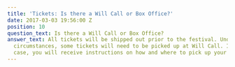 ```yaml
---
title: 'Tickets: Is there a Will Call or Box Office?'
date: 2017-03-03 19:56:00 Z
position: 10
question_text: Is there a Will Call or Box Office?
answer_text: All tickets will be shipped out prior to the festival. Under very special
  circumstances, some tickets will need to be picked up at Will Call. If that is the
  case, you will receive instructions on how and where to pick up your tickets.
---
```


